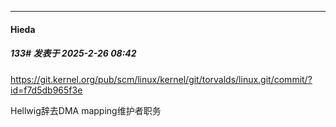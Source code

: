 ﻿
*****

####  Hieda  
##### 133#       发表于 2025-2-26 08:42

https://git.kernel.org/pub/scm/linux/kernel/git/torvalds/linux.git/commit/?id=f7d5db965f3e

Hellwig辞去DMA mapping维护者职务

